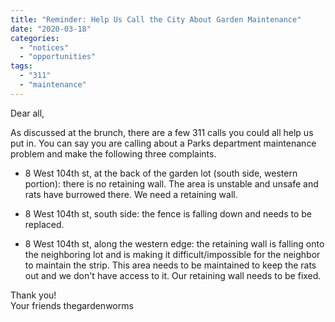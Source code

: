 ```yaml
---
title: "Reminder: Help Us Call the City About Garden Maintenance"
date: "2020-03-18"
categories: 
  - "notices"
  - "opportunities"
tags: 
  - "311"
  - "maintenance"
---
```


Dear all,

As discussed at the brunch, there are a few 311 calls you could all help us put in. You can say you are calling about a Parks department maintenance problem and make the following three complaints.

- 8 West 104th st, at the back of the garden lot (south side, western portion): there is no retaining wall. The area is unstable and unsafe and rats have burrowed there. We need a retaining wall.

- 8 West 104th st, south side: the fence is falling down and needs to be replaced.

- 8 West 104th st, along the western edge: the retaining wall is falling onto the neighboring lot and is making it difficult/impossible for the neighbor to maintain the strip. This area needs to be maintained to keep the rats out and we don't have access to it. Our retaining wall needs to be fixed.

Thank you!  
Your friends thegardenworms
